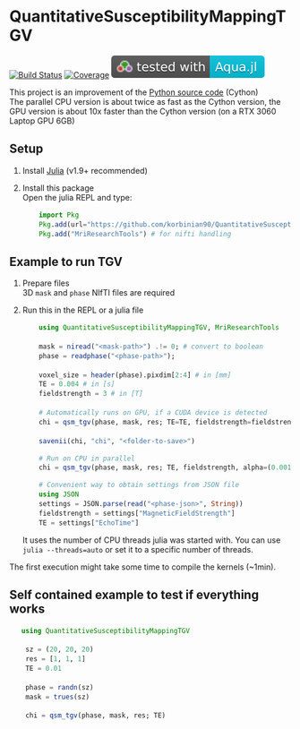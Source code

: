 # QuantitativeSusceptibilityMappingTGV

[![Build Status](https://github.com/korbinian90/QuantitativeSusceptibilityMappingTGV.jl/actions/workflows/CI.yml/badge.svg?branch=main)](https://github.com/korbinian90/QuantitativeSusceptibilityMappingTGV.jl/actions/workflows/CI.yml?query=branch%3Amain)
[![Coverage](https://codecov.io/gh/korbinian90/QuantitativeSusceptibilityMappingTGV.jl/branch/main/graph/badge.svg)](https://codecov.io/gh/korbinian90/QuantitativeSusceptibilityMappingTGV.jl)
[![Aqua QA](https://raw.githubusercontent.com/JuliaTesting/Aqua.jl/master/badge.svg)](https://github.com/JuliaTesting/Aqua.jl)

This project is an improvement of the [Python source code](http://www.neuroimaging.at/pages/qsm.php) (Cython)  
The parallel CPU version is about twice as fast as the Cython version, the GPU version is about 10x faster than the Cython version (on a RTX 3060 Laptop GPU 6GB)  

## Setup

1. Install [Julia](https://julialang.org/downloads/) (v1.9+ recommended)
2. Install this package  
    Open the julia REPL and type:

    ```julia
        import Pkg
        Pkg.add(url="https://github.com/korbinian90/QuantitativeSusceptibilityMappingTGV.jl")
        Pkg.add("MriResearchTools") # for nifti handling
    ```

## Example to run TGV

1. Prepare files  
    3D `mask` and `phase` NIfTI files are required
2. Run this in the REPL or a julia file

    ```julia
        using QuantitativeSusceptibilityMappingTGV, MriResearchTools

        mask = niread("<mask-path>") .!= 0; # convert to boolean
        phase = readphase("<phase-path>");
        
        voxel_size = header(phase).pixdim[2:4] # in [mm]
        TE = 0.004 # in [s]
        fieldstrength = 3 # in [T]
        
        # Automatically runs on GPU, if a CUDA device is detected
        chi = qsm_tgv(phase, mask, res; TE=TE, fieldstrength=fieldstrength);

        savenii(chi, "chi", "<folder-to-save>")
    ```

    ```julia
        # Run on CPU in parallel
        chi = qsm_tgv(phase, mask, res; TE, fieldstrength, alpha=(0.0015, 0.0005), gpu=false);
    ```

    ```julia
        # Convenient way to obtain settings from JSON file
        using JSON
        settings = JSON.parse(read("<phase-json>", String))
        fieldstrength = settings["MagneticFieldStrength"]
        TE = settings["EchoTime"]
    ```

    It uses the number of CPU threads julia was started with. You can use `julia --threads=auto` or set it to a specific number of threads.

The first execution might take some time to compile the kernels (~1min).

## Self contained example to test if everything works

```julia
   using QuantitativeSusceptibilityMappingTGV

    sz = (20, 20, 20)
    res = [1, 1, 1]
    TE = 0.01

    phase = randn(sz)
    mask = trues(sz)

    chi = qsm_tgv(phase, mask, res; TE)
```
